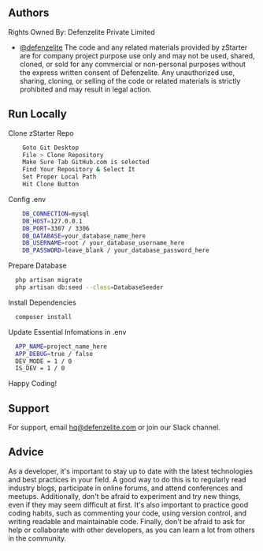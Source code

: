
## Authors
Rights Owned By: Defenzelite Private Limited
- [@defenzelite](https://github.com/Defenzelite-HQ)
The code and any related materials provided by zStarter are for company project purpose use only and may not be used, shared, cloned, or sold for any commercial or non-personal purposes without the express written consent of Defenzelite. Any unauthorized use, sharing, cloning, or selling of the code or related materials is strictly prohibited and may result in legal action.



## Run Locally

Clone zStarter Repo
```bash
    Goto Git Desktop
    File > Clone Repository
    Make Sure Tab GitHub.com is selected
    Find Your Repository & Select It
    Set Proper Local Path
    Hit Clone Button
```
Config .env
```bash
    DB_CONNECTION=mysql
    DB_HOST=127.0.0.1
    DB_PORT=3307 / 3306
    DB_DATABASE=your_database_name_here
    DB_USERNAME=root / your_database_username_here
    DB_PASSWORD=leave_blank / your_database_password_here
```
Prepare Database
```bash
  php artisan migrate 
  php artisan db:seed --class=DatabaseSeeder
```
Install Dependencies
```bash
  composer install
```
Update Essential Infomations in .env
```bash
  APP_NAME=project_name_here
  APP_DEBUG=true / false
  DEV_MODE = 1 / 0
  IS_DEV = 1 / 0
```
Happy Coding!

    
## Support

For support, email hq@defenzelite.com or join our Slack channel.


## Advice

As a developer, it's important to stay up to date with the latest technologies and best practices in your field. A good way to do this is to regularly read industry blogs, participate in online forums, and attend conferences and meetups. Additionally, don't be afraid to experiment and try new things, even if they may seem difficult at first. It's also important to practice good coding habits, such as commenting your code, using version control, and writing readable and maintainable code. Finally, don't be afraid to ask for help or collaborate with other developers, as you can learn a lot from others in the community.

